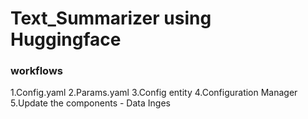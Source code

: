 # Text_Summarizer using Huggingface

### workflows

1.Config.yaml
2.Params.yaml
3.Config entity
4.Configuration Manager
5.Update the components - Data Inges